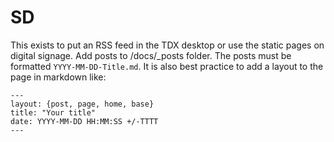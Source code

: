 # SD

This exists to put an RSS feed in the TDX desktop or use the static pages on digital signage. Add posts to /docs/_posts folder. The posts must be formatted `YYYY-MM-DD-Title.md`. It is also best practice to add a layout to the page in markdown like:
```
---
layout: {post, page, home, base}
title: "Your title"
date: YYYY-MM-DD HH:MM:SS +/-TTTT
---
```
